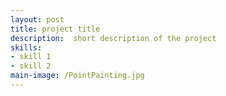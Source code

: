 ```yaml
---
layout: post
title: project title
description:  short description of the project
skills: 
- skill 1
- skill 2
main-image: /PointPainting.jpg
---
```

